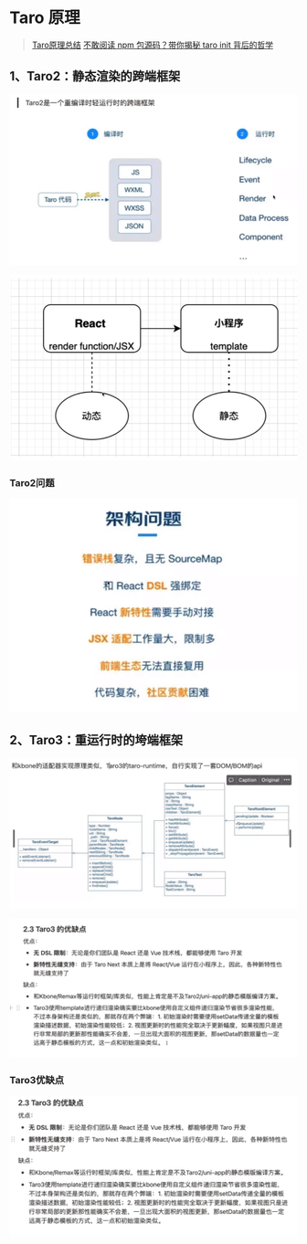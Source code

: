 # Taro 原理

> [Taro原理总结](https://juejin.cn/post/6844903792119382030)
> [不敢阅读 npm 包源码？带你揭秘 taro init 背后的哲学](https://juejin.cn/post/6844903749945655310)

## 1、Taro2：静态渲染的跨端框架

![编译](assets/Taro原理/image-2.png)

![动态rect](assets/Taro原理/image-1.png)

### Taro2问题

![Taro2问题](assets/Taro原理/image-3.png)

## 2、Taro3：重运行时的垮端框架

![Taro3运行](assets/Taro原理/image-4.png)

![原理](assets/Taro原理/image.png)

### Taro3优缺点

![优缺点](assets/Taro原理/image-5.png)
